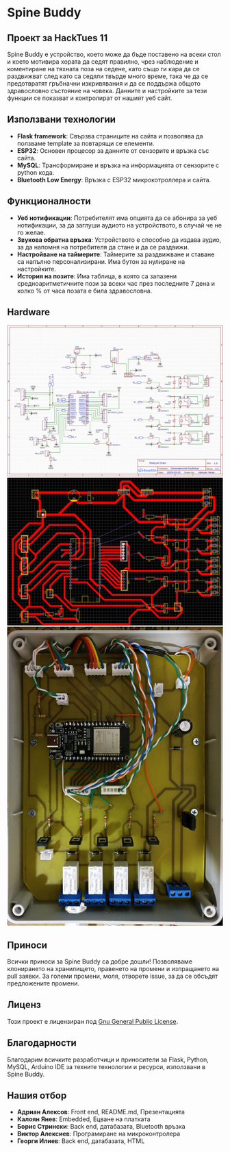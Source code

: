 # Spine Buddy
## Проект за HackTues 11
Spine Buddy е устройство, което може да бъде поставено на всеки стол и което мотивира хората да седят правилно, чрез наблюдение и коментиране на тяхната поза на седене, като също ги кара да се раздвижват след като са седяли твърде много време, така че да се предотвратят гръбначни изкривявания и да се поддържа общото здравословно състояние на човека. Данните и настройките за тези функции се показват и контролират от нашият уеб сайт.
## Използвани технологии
- **Flask framework**: Свързва страниците на сайта и позволява да ползваме template за повтарящи се елементи.
- **ESP32**: Основен процесор за данните от сензорите и връзка със сайта.
- **MySQL**: Трансформиране и връзка на информацията от сензорите с python кода.
- **Bluetooth Low Energy**: Връзка с ESP32 микрокотроллера и сайта.
## Функционалности
- **Уеб нотификации**: Потребителят има опцията да се абонира за уеб нотификации, за да заглуши аудиото на устройството, в случай че не го желае.
- **Звукова обратна връзка**: Устройството е способно да издава аудио, за да напомня на потребителя да стане и да се раздвижи.
- **Настройване на таймерите**: Таймерите за раздвижване и ставане са напълно персонализирани. Има бутон за нулиране на настройките.
- **История на позите**: Има таблица, в която са запазени средноаритметичните пози за всеки час през последните 7 дена и колко % от часа позата е била здравословна.
## Hardware
![PCB schematic](media/PCB_schematic.JPG)
![PCB traces](media/Traces.JPG)
![PCB in real life](media/PCB.jpg)
## Приноси
Всички приноси за Spine Buddy са добре дошли! Позволяваме клонирането на хранилището, правенето на промени и изпращането на pull заявки. За големи промени, моля, отворете issue, за да се обсъдят предложените промени.
## Лиценз
Този проект е лицензиран под [Gnu General Public License](LICENSE).
## Благодарности
Благодарим всичките разработчици и приносители за Flask, Python, MySQL, Arduino IDE за техните технологии и ресурси, използвани в Spine Buddy.
## Нашия отбор
- **Адриан Алексов**: Front end, README.md, Презентацията
- **Калоян Янев**: Embedded, Ецване на платката
- **Борис Стрински**: Back end, датабазата, Bluetooth връзка
- **Виктор Алексиев**: Програмиране на микроконтролера
- **Георги Илиев**: Back end, датабазата, HTML